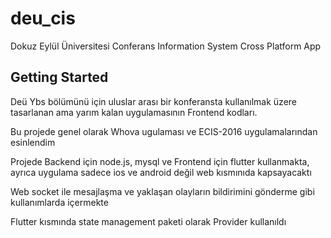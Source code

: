 # deu_cis

Dokuz Eylül Üniversitesi Conferans Information System Cross Platform App

## Getting Started

Deü Ybs bölümünü için uluslar arası bir konferansta kullanılmak üzere tasarlanan ama yarım kalan uygulamasının Frontend kodları.

Bu projede genel olarak Whova ugulaması ve ECIS-2016 uygulamalarından esinlendim 

Projede  Backend için node.js, mysql ve Frontend için flutter kullanmakta, ayrıca uygulama sadece ios ve android değil web kısmınıda kapsayacaktı

Web socket ile mesajlaşma ve yaklaşan olayların bildirimini gönderme gibi kullanımlarda içermekte

Flutter kısmında state management paketi olarak Provider kullanıldı
